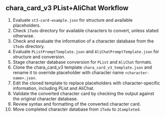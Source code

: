 ## chara_card_v3 PList+AliChat Workflow
1. Evaluate `st3-card-example.json` for structure and available placeholders.
2. Check `1Todo` directory for available characters to convert, unless stated otherwise.
3. Check and evaluate the information of a character database from the `1Todo` directory.
4. Evaluate `PListPromptTemplate.json` and `AliChatPromptTemplate.json` for structure and conversion.
5. Stage character database conversion for `PList` and `AliChat` formats.
6. Clone the chara_card_v3 template `chara_card_v3_template.json` and rename it to override placeholder with character name `<character-name>.json`.
7. Edit the cloned template to replace placeholders with character-specific information, including PList and AliChat.
8. Validate the converted character card by checking the output against the original character database.
9. Review syntax and formatting of the converted character card.
10. Move completed character database from `1Todo` to `2Completed`.
